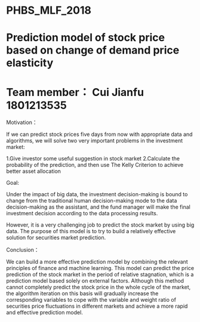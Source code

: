 # PHBS_MLF_2018
# Prediction model of stock price based on change of demand price elasticity 

# Team member： Cui Jianfu 1801213535

Motivation：

If we can predict stock prices five days from now with appropriate data and algorithms, we will solve two very important problems in the investment market:

1.Give investor some useful suggestion in stock market
2.Calculate the probability of the prediction, and then use The Kelly Criterion to achieve better asset allocation

Goal:

Under the impact of big data, the investment decision-making is bound to change from the traditional human decision-making mode to the data decision-making as the assistant, and the fund manager will make the final investment decision according to the data processing results.

However, it is a very challenging job to predict the stock market by using big data. The purpose of this model is to try to build a relatively effective solution for securities market prediction.

Conclusion：

We can build a more effective prediction model by combining the relevant principles of finance and machine learning. This model can predict the price prediction of the stock market in the period of relative stagnation, which is a prediction model based solely on external factors. Although this method cannot completely predict the stock price in the whole cycle of the market, the algorithm iteration on this basis will gradually increase the corresponding variables to cope with the variable and weight ratio of securities price fluctuations in different markets and achieve a more rapid and effective prediction model.

